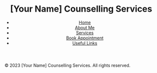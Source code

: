 <header>
  <div class="container">
    <h1>[Your Name] Counselling Services</h1>
    <nav>
      <ul>
          <li><a href="./index.html">Home</a></li>
          <li><a href="./about.html">About Me</a></li>
          <li><a href="./services.html">Services</a></li>
          <li><a href="./appointment.html">Book Appointment</a></li>
          <li><a href="./links.html">Useful Links</a></li>
      </ul>
    </nav>
  </div>
</header>
<footer>
  <div class="container">
    <p>&copy; 2023 [Your Name] Counselling Services. All rights reserved.</p>
  </div>
</footer>
